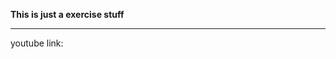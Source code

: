 **This is just a exercise stuff**

---


youtube link:
<a href="https://www.youtube.com/watch?v=2BP8NhxjrO0&index=18&list=PLlrATfBNZ98dudnM48yfGUldqGD0S4FFb"></a>
